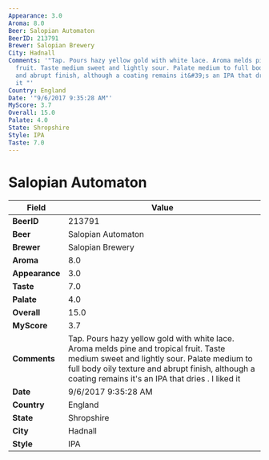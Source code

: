 ```yaml
---
Appearance: 3.0
Aroma: 8.0
Beer: Salopian Automaton
BeerID: 213791
Brewer: Salopian Brewery
City: Hadnall
Comments: '"Tap. Pours hazy yellow gold with white lace. Aroma melds pine and tropical
  fruit. Taste medium sweet and lightly sour. Palate medium to full body oily texture
  and abrupt finish, although a coating remains it&#39;s an IPA that dries . I liked
  it "'
Country: England
Date: '"9/6/2017 9:35:28 AM"'
MyScore: 3.7
Overall: 15.0
Palate: 4.0
State: Shropshire
Style: IPA
Taste: 7.0
---
```


# Salopian Automaton

| Field         | Value |
|---------------|-------|
| **BeerID** | 213791 |
| **Beer** | Salopian Automaton |
| **Brewer** | Salopian Brewery |
| **Aroma** | 8.0 |
| **Appearance** | 3.0 |
| **Taste** | 7.0 |
| **Palate** | 4.0 |
| **Overall** | 15.0 |
| **MyScore** | 3.7 |
| **Comments** | Tap. Pours hazy yellow gold with white lace. Aroma melds pine and tropical fruit. Taste medium sweet and lightly sour. Palate medium to full body oily texture and abrupt finish, although a coating remains it&#39;s an IPA that dries . I liked it  |
| **Date** | 9/6/2017 9:35:28 AM |
| **Country** | England |
| **State** | Shropshire |
| **City** | Hadnall |
| **Style** | IPA |

